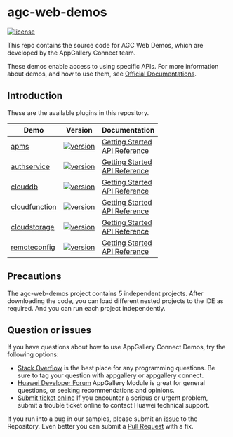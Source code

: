# agc-web-demos
[![license](https://img.shields.io/badge/license-Apache--2.0-green)](./LICENCE)

This repo contains the source code for AGC Web Demos, which are developed by the AppGallery Connect team.

These demos enable access to using specific APIs. For more information
about demos, and how to use them, see
[Official Documentations](https://developer.huawei.com/consumer/cn/doc/development/AppGallery-connect-Guides/agc-get-started-web).


## Introduction
These are the available plugins in this repository.

| Demo | Version | Documentation |
|--------|-----|-----|
| [apms](./apms) | [![version](https://img.shields.io/badge/Release-1.4.1.301-yellow)](./apms) | [Getting Started](https://developer.huawei.com/consumer/en/doc/development/AppGallery-connect-Guides/agc-apm-getstarted-web) <br/> [API Reference](https://developer.huawei.com/consumer/en/doc/development/AppGallery-connect-References/agc-apm-service-webapi-overview) |
| [authservice](./authservice) | [![version](https://img.shields.io/badge/Release-1.4.1-yellow)](./authservice) | [Getting Started](https://developer.huawei.com/consumer/en/doc/development/AppGallery-connect-Guides/agc-auth-web-getstarted-0000001053612703) <br/> [API Reference](https://developer.huawei.com/consumer/en/doc/development/AppGallery-connect-References/agc-auth-service-webapi-overview-0000001054343230) |
| [clouddb](./clouddb) | [![version](https://img.shields.io/badge/Release-1.3.3-yellow)](./clouddb) | [Getting Started](https://developer.huawei.com/consumer/en/doc/development/AppGallery-connect-Guides/agc-clouddb-introduction-0000001054212760) <br/> [API Reference](https://developer.huawei.com/consumer/en/doc/development/AppGallery-connect-References/clouddb-web-overview-0000001127497623) |
| [cloudfunction](./cloudfunction) | [![version](https://img.shields.io/badge/Release-1.4.1-yellow)](./cloudfunction) | [Getting Started](https://developer.huawei.com/consumer/en/doc/development/AppGallery-connect-Guides/agc-cloudfunction-appcall-web) <br/> [API Reference](https://developer.huawei.com/consumer/en/doc/development/AppGallery-connect-References/agc-cloudfunction-webapi-overview) |
| [cloudstorage](./cloudstorage) | [![version](https://img.shields.io/badge/Release-1.2.1-yellow)](./cloudstorage) | [Getting Started](https://developer.huawei.com/consumer/cn/doc/development/AppGallery-connect-Guides/agc-cloudstorage-getstarted-web) <br/> [API Reference](https://developer.huawei.com/consumer/en/doc/development/AppGallery-connect-References/Overview-web) |
| [remoteconfig](./remoteconfig) | [![version](https://img.shields.io/badge/Release-1.4.1-yellow)](./remoteconfig) | [Getting Started](https://developer.huawei.com/consumer/en/doc/development/AppGallery-connect-Guides/agc-remoteconfig-web-getstarted-0000001056501223) <br/> [API Reference](https://developer.huawei.com/consumer/en/doc/development/AppGallery-connect-References/web-remoteconfig-overview-0000001057829368) |

## Precautions
The agc-web-demos project contains 5 independent projects. After downloading the code, you can load different nested projects to the IDE as required. And you can run each project independently.

## Question or issues
If you have questions about how to use AppGallery Connect Demos, try the following options:  
* [Stack Overflow](https://stackoverflow.com/questions/tagged/appgallery) is the best place for any programming questions. Be sure to tag your question with appgallery or appgallery connect.  
* [Huawei Developer Forum](https://forums.developer.huawei.com/forumPortal/en/home?fid=0101188387844930001) AppGallery Module is great for general questions, or seeking recommendations and opinions.
* [Submit ticket online](https://developer.huawei.com/consumer/en/support/feedback/#/) If you encounter a serious or urgent problem, submit a trouble ticket online to contact Huawei technical support.

If you run into a bug in our samples, please submit an [issue](https://github.com/AppGalleryConnect/agc-android-demos/issues) to the Repository. Even better you can submit a [Pull Request](https://github.com/AppGalleryConnect/agc-android-demos/pulls) with a fix.
